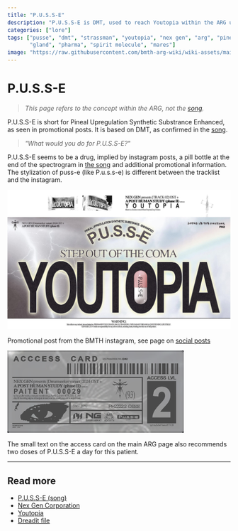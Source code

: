 ```yaml
---
title: "P.U.S.S-E"
description: "P.U.S.S-E is DMT, used to reach Youtopia within the ARG universe."
categories: ["lore"]
tags: ["pusse", "dmt", "strassman", "youtopia", "nex gen", "arg", "pineal", "upregulation", 
       "gland", "pharma", "spirit molecule", "mares"]
image: "https://raw.githubusercontent.com/bmth-arg-wiki/wiki-assets/main/socials/promotional_image_pusse_youtopia.png"
---
```

# P.U.S.S-E

> *This page refers to the concept within the ARG, not the [song](../music/song-pusse).*

P.U.S.S-E is short for Pineal Upregulation Synthetic Substrance Enhanced, 
as seen in promotional posts.
It is based on DMT, as confirmed in the [song](../music/song-pusse).

> *"What would you do for P.U.S.S-E?"*

P.U.S.S-E seems to be a drug, implied by instagram posts, a pill bottle at the end of the spectrogram in 
[the song](../music/song-pusse) and additional promotional information. The stylization of puss-e (like P.u.s.s-e) is 
different between the tracklist and the instagram.

![P.U.S.S-E product banner](https://raw.githubusercontent.com/bmth-arg-wiki/wiki-assets/main/socials/promotional_image_pusse_youtopia.png)

Promotional post from the BMTH instagram, see page on [social posts](../socials)

![img_1.png](https://raw.githubusercontent.com/bmth-arg-wiki/wiki-assets/main/webpage/access-card.png)

The small text on the access card on the main ARG page also recommends two doses 
of P.U.S.S-E a day for this patient.

***

## Read more

- [P.U.S.S-E (song)](../music/song-pusse)
- [Nex Gen Corporation](nex-gen-corporation)
- [Youtopia](youtopia)
- [Dreadit file](../for-sof/dreadit)
